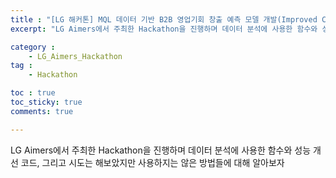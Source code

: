 ```yaml
---
title : "[LG 해커톤] MQL 데이터 기반 B2B 영업기회 창출 예측 모델 개발(Improved Code)"
excerpt: "LG Aimers에서 주최한 Hackathon을 진행하며 데이터 분석에 사용한 함수와 성능 개선 코드, 그리고 시도는 해보았지만 사용하지는 않은 방법들에 대해 알아보자"

category :
    - LG_Aimers_Hackathon
tag :
    - Hackathon

toc : true
toc_sticky: true
comments: true

---
```


LG Aimers에서 주최한 Hackathon을 진행하며 데이터 분석에 사용한 함수와 성능 개선 코드, 그리고 시도는 해보았지만 사용하지는 않은 방법들에 대해 알아보자


